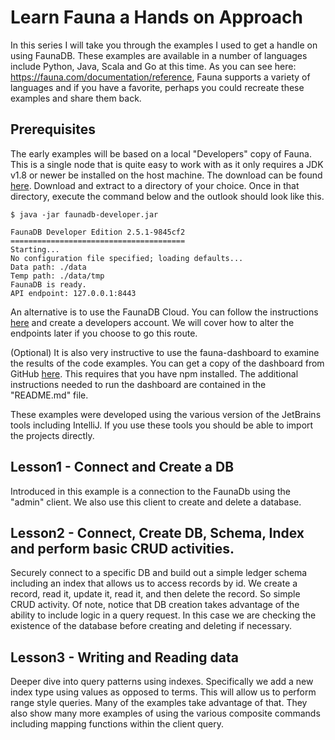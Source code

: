 # Learn Fauna a Hands on Approach 
In this series I will take you through the examples I used to get a handle on using FaunaDB. These examples are available in a number of languages include Python, Java, Scala and Go at this time. As you can see here: https://fauna.com/documentation/reference, Fauna supports a variety of languages and if you have a favorite, perhaps you could recreate these examples and share them back.


## Prerequisites
The early examples will be based on a local "Developers" copy of Fauna. This is a single node that is quite easy to work with as it only requires a JDK v1.8 or newer be installed on the host machine. The download can be found [here](https://fauna.com/releases). Download and extract to a directory of your choice. Once in that directory, execute the command below and the outlook should look like this.

```
$ java -jar faunadb-developer.jar

FaunaDB Developer Edition 2.5.1-9845cf2
=======================================
Starting...
No configuration file specified; loading defaults...
Data path: ./data
Temp path: ./data/tmp
FaunaDB is ready.
API endpoint: 127.0.0.1:8443

```
An alternative is to use the FaunaDB Cloud. You can follow the instructions [here](https://fauna.com/serverless) and create a developers account. We will cover how to alter the endpoints later if you choose to go this route.

(Optional) It is also very instructive to use the fauna-dashboard to examine the results of the code examples. You can get a copy of the dashboard from GitHub [here](https://github.com/fauna/dashboard). This requires that you have npm installed. The additional instructions needed to run the dashboard are contained in the "README.md" file.

These examples were developed using the various version of the JetBrains tools including IntelliJ. If you use these tools you should be able to import the projects directly.

## Lesson1 - Connect and Create a DB
Introduced in this example is a connection to the FaunaDb using the "admin" client. We also use this client to create and delete a database. 

## Lesson2 - Connect, Create DB, Schema, Index and perform basic CRUD activities.
Securely connect to a specific DB and build out a simple ledger schema including an index that allows us to access records by id. We create a record, read it, update it, read it, and then delete the record. So simple CRUD activity.
Of note, notice that DB creation takes advantage of the ability to include logic in a query request. In this case we are checking the existence of the database before creating and deleting if necessary.

## Lesson3 - Writing and Reading data
Deeper dive into query patterns using indexes. Specifically we add a new index type using values as opposed to terms. This will allow us to perform range style queries. Many of the examples take advantage of that. They also show many more examples of using the various composite commands including mapping functions within the client query.